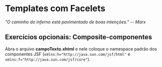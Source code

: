 # Templates com Facelets
_"O caminho do inferno está pavimentado de boas intenções."  -- Marx_

## Exercícios opcionais: Composite-componentes

Abra o arquivo **campoTexto.xhtml** e nele coloque o namespace padrão dos
componentes JSF (`xmlns:h="http://java.sun.com/jsf/html"` e
`xmlns:f="http://java.sun.com/jsf/core"`).

<!--@note
Da para fazer o componente ter filhos e incluir esses dentro do implementation
com `<composite:insertChildren/>`
-->
